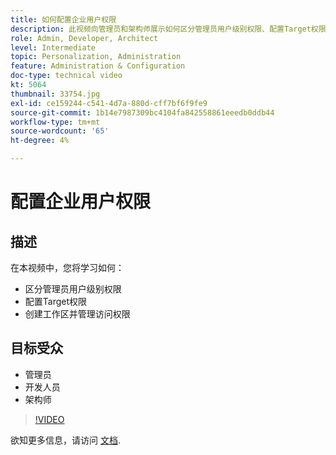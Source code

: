 ```yaml
---
title: 如何配置企业用户权限
description: 此视频向管理员和架构师展示如何区分管理员用户级别权限、配置Target权限以及创建工作区和管理访问权限。
role: Admin, Developer, Architect
level: Intermediate
topic: Personalization, Administration
feature: Administration & Configuration
doc-type: technical video
kt: 5064
thumbnail: 33754.jpg
exl-id: ce159244-c541-4d7a-880d-cff7bf6f9fe9
source-git-commit: 1b14e7987309bc4104fa842558861eeedb0ddb44
workflow-type: tm+mt
source-wordcount: '65'
ht-degree: 4%

---
```


# 配置企业用户权限

## 描述

在本视频中，您将学习如何：

* 区分管理员用户级别权限
* 配置Target权限
* 创建工作区并管理访问权限

## 目标受众

* 管理员
* 开发人员
* 架构师

>[!VIDEO](https://video.tv.adobe.com/v/33754/?quality=12)

欲知更多信息，请访问 [文档](https://experienceleague.adobe.com/docs/target/using/administer/administrating-target.html?lang=en).
